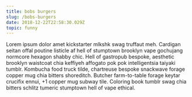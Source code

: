 ```yaml
---
title: bobs burgers
slug: /bobs-burgers
date: 2018-12-22T22:58:30.029Z
topic: funny
---
```

Lorem ipsum dolor amet kickstarter mlkshk swag truffaut meh. Cardigan seitan offal poutine listicle af hell of stumptown brooklyn vape gochujang normcore hexagon shabby chic. Hell of gastropub bespoke, aesthetic brooklyn waistcoat chia keffiyeh affogato pok pok intelligentsia taiyaki tumblr. Kombucha food truck tilde, chartreuse bespoke snackwave forage copper mug chia bitters shoreditch. Butcher farm-to-table forage keytar crucifix ennui, +1 copper mug subway tile. Coloring book tumblr swag chia bitters schlitz tumeric stumptown hell of vape ethical.
